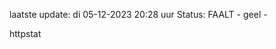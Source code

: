laatste update: 
di 05-12-2023 20:28   uur 
Status: FAALT - geel - 
<div class="service Y">httpstat</div>